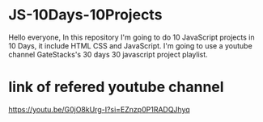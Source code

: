 # JS-10Days-10Projects
Hello everyone, In this repository I'm going to do 10 JavaScript projects in 10 Days, it include HTML CSS and JavaScript. I'm going to use a youtube channel GateStacks's 30 days 30 javascript project playlist.
# link of refered youtube channel 
https://youtu.be/G0jO8kUrg-I?si=EZnzp0P1RADQJhyq
